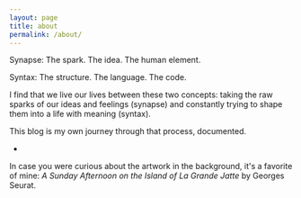 ```yaml
---
layout: page
title: about
permalink: /about/
---
```


Synapse: The spark. The idea. The human element.

Syntax: The structure. The language. The code.

I find that we live our lives between these two concepts: taking the raw sparks of our ideas and feelings (synapse) and constantly trying to shape them into a life with meaning (syntax).

This blog is my own journey through that process, documented.

-

In case you were curious about the artwork in the background, it's a favorite of mine: *A Sunday Afternoon on the Island of La Grande Jatte* by Georges Seurat.
